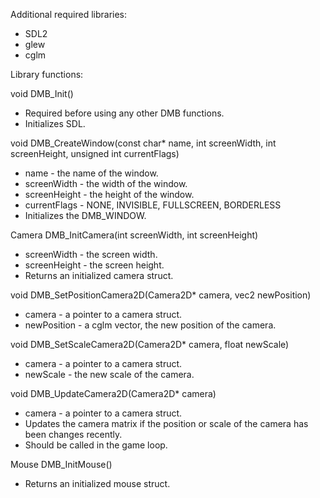 Additional required libraries:
  - SDL2
  - glew
  - cglm

Library functions:

void DMB_Init()
  - Required before using any other DMB functions.
  - Initializes SDL.

void DMB_CreateWindow(const char* name, int screenWidth, int screenHeight, unsigned int currentFlags)
  - name - the name of the window.
  - screenWidth - the width of the window.
  - screenHeight - the height of the window.
  - currentFlags - NONE, INVISIBLE, FULLSCREEN, BORDERLESS
  - Initializes the DMB_WINDOW.

Camera DMB_InitCamera(int screenWidth, int screenHeight)
  - screenWidth - the screen width.
  - screenHeight - the screen height.
  - Returns an initialized camera struct.

void DMB_SetPositionCamera2D(Camera2D* camera, vec2 newPosition)
  - camera - a pointer to a camera struct.
  - newPosition - a cglm vector, the new position of the camera.

void DMB_SetScaleCamera2D(Camera2D* camera, float newScale)
  - camera - a pointer to a camera struct.
  - newScale - the new scale of the camera.

void DMB_UpdateCamera2D(Camera2D* camera)
  - camera - a pointer to a camera struct.
  - Updates the camera matrix if the position or scale of the camera has been changes recently.
  - Should be called in the game loop.

Mouse DMB_InitMouse()
  - Returns an initialized mouse struct.


